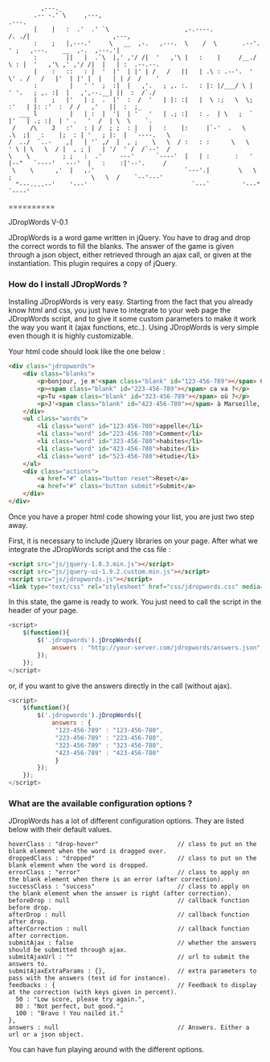 ```

         ,---._
       .-- -.' \     ,---,                                            .---.
       |    |   :  .'  .' `\                     ,-.----.            /. ./|                       ,---,
       :    ;   |,---.'     \   __  ,-.   ,---.  \    /  \       .--'.  ' ;   ,---.    __  ,-.  ,---.'|
       :        ||   |  .`\  |,' ,'/ /|  '   ,'\ |   :    |     /__./ \ : |  '   ,'\ ,' ,'/ /|  |   | :  .--.--.
       |    :   ::   : |  '  |'  | |' | /   /   ||   | .\ : .--'.  '   \' . /   /   |'  | |' |  |   | | /  /    '
       :         |   ' '  ;  :|  |   ,'.   ; ,. :.   : |: |/___/ \ |    ' '.   ; ,. :|  |   ,',--.__| ||  :  /`./
       |    ;   |'   | ;  .  |'  :  /  '   | |: :|   |  \ :;   \  \;      :'   | |: :'  :  / /   ,'   ||  :  ;_
   ___ l         |   | :  |  '|  | '   '   | .; :|   : .  | \   ;  `      |'   | .; :|  | ' .   '  /  | \  \    `.
 /    /\    J   :'   : | /  ; ;  : |   |   :    |:     |`-'  .   \    .\  ;|   :    |;  : | '   ; |:  |  `----.   \
/  ../  `..-    ,|   | '` ,/  |  , ;    \   \  / :   : :      \   \   ' \ | \   \  / |  , ; |   | '/  ' /  /`--'  /
\    \         ; ;   :  .'     ---'      `----'  |   | :       :   '  |--"   `----'   ---'  |   :    :|'--'.     /
 \    \      ,'  |   ,.'                         `---'.|        \   \ ;                      \   \  /    `--'---'
  "---....--'    '---'                             `---`         '---"                        `----'
```
==========

JDropWords V-0.1

JDropWords is a word game written in jQuery. You have to drag and drop the correct words to fill the blanks. The answer of the game is given through a json object, either retrieved through an ajax call, or given at the instantiation.
This plugin requires a copy of jQuery.


### How do I install JDropWords ?

Installing JDropWords is very easy. Starting from the fact that you already know html and css, you just have to integrate to your web page the JDropWords script, and to give it some custom parameters to make it work the way you want it (ajax functions, etc..). Using JDropWords is very simple even though it is highly customizable.

Your html code should look like the one below :
```html
<div class="jdropwords">
    <div class="blanks">
        <p>bonjour, je m'<span class="blank" id="123-456-789"></span> Christian</p>
        <p><span class="blank" id="223-456-789"></span> ca va ?</p>
        <p>Tu <span class="blank" id="323-456-789"></span> où ?</p>
        <p>J'<span class="blank" id="423-456-789"></span> à Marseille, mais j'<span class="blank" id="523-456-789"></span> à Paris.</p>
    </div>
    <ul class="words">
        <li class="word" id="123-456-780">appelle</li>
        <li class="word" id="223-456-780">Comment</li>
        <li class="word" id="323-456-780">habites</li>
        <li class="word" id="423-456-780">habite</li>
        <li class="word" id="523-456-780">étudie</li>
    </ul>
    <div class="actions">
        <a href="#" class="button reset">Reset</a>
        <a href="#" class="button submit">Submit</a>
    </div>
</div>
```

Once you have a proper html code showing your list, you are just two step away.

First, it is necessary to include jQuery libraries on your page.
After what we integrate the JDropWords script and the css file :
```html
<script src="js/jquery-1.8.3.min.js"></script>
<script src="js/jquery-ui-1.9.2.custom.min.js"></script>
<script src="js/jdropwords.js"></script>
<link type="text/css" rel="stylesheet" href="css/jdropwords.css" media="all" />
```

In this state, the game is ready to work. You just need to call the script in the header of your page.

```javascript
<script>
    $(function(){
        $('.jdropwords').jDropWords({
            answers : "http://your-server.com/jdropwords/answers.json"
        });
    });
</script>
```
or, if you want to give the answers directly in the call (without ajax).

```javascript
<script>
    $(function(){
        $('.jdropwords').jDropWords({
            answers : {
             "123-456-789" : "123-456-780",
             "223-456-789" : "223-456-780",
             "323-456-789" : "323-456-780",
             "423-456-789" : "423-456-780"
             }
        });
    });
</script>
```

### What are the available configuration options ?

JDropWords has a lot of different configuration options. They are listed below with their default values.

```
hoverClass : "drop-hover"                      // class to put on the blank element when the word is dragged over.
droppedClass : "dropped"                       // class to put on the blank element when the word is dropped.
errorClass : "error"                           // class to apply on the blank element when there is an error (after correction).
successClass : "success"                       // class to apply on the blank element when the answer is right (after correction).
beforeDrop : null                              // callback function before drop.
afterDrop : null                               // callback function after drop.
afterCorrection : null                         // callback function after correction.
submitAjax : false                             // whether the answers should be submitted through ajax.
submitAjaxUrl : ""                             // url to submit the answers to.
submitAjaxExtraParams : {},                    // extra parameters to pass with the answers (test id for instance).
feedbacks : {                                  // Feedback to display at the correction (with keys given in percent).
  50 : "Low score, please try again.",
  80 : "Not perfect, but good.",
  100 : "Bravo ! You nailed it."
},
answers : null                                 // Answers. Either a url or a json object.
```

You can have fun playing around with the different options.